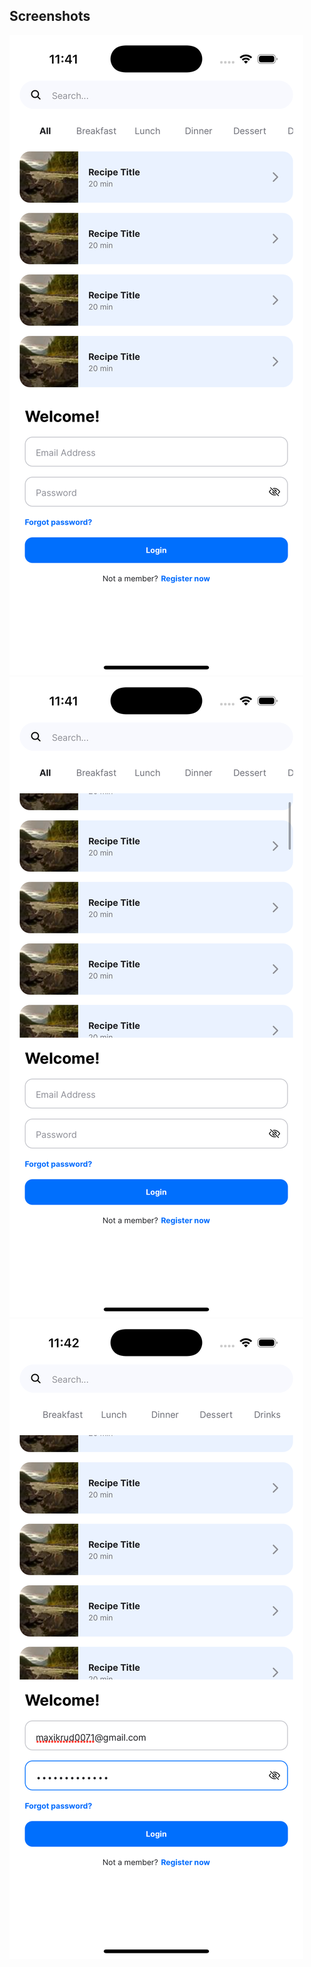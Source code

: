 ## Screenshots

![Components](screenshots/1-1.png)
![Scroll behaviour](screenshots/1-2.png)
![Inputs](screenshots/1-3.png)